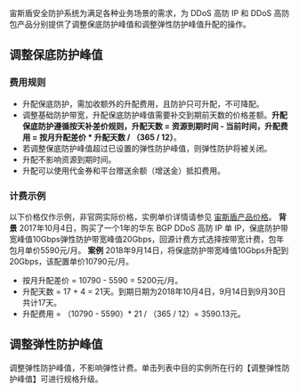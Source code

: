 宙斯盾安全防护系统为满足各种业务场景的需求，为 DDoS 高防 IP 和 DDoS 高防包产品分别提供了调整保底防护峰值和调整弹性防护峰值升配的操作。
## 调整保底防护峰值
### 费用规则
- 升配保底防护，需加收额外的升配费用，且防护只可升配，不可降配。
- 调整基础防护带宽，升配保底防护峰值需要补交到期前天数的价格差额。**升配保底防护遵循按天补差价规则，升配天数 = 资源到期时间 - 当前时间，升配费用 = 按月升配差价 * 升配天数 / （365 / 12）**。
- 若调整保底防护峰值超过已设置的弹性防护峰值，则弹性防护将被关闭。
- 升配不影响资源到期时间。
- 升配可以使用代金券和平台赠送余额（增送金）抵扣费用。

### 计费示例
以下价格仅作示例，非官网实际价格，实例单价详情请参见 [宙斯盾产品价格](https://cloud.tencent.com/document/product/685)。
 **背景**
2017年10月4日，购买了一个1年的华东 BGP DDoS 高防 IP 单 IP，保底防护带宽峰值10Gbps弹性防护带宽峰值20Gbps，回源计费方式选择按带宽计费，包年包月单价5590元/月。
**案例**
2018年9月14日，将保底防护带宽峰值10Gbps升配到20Gbps，该配置单价10790元/月。
- 按月升配差价 = 10790 - 5590 = 5200元/月。
- 升配天数 = 17 + 4 = 21天。到期日期为2018年10月4日，9月14日到9月30日共计17天。
- 升配费用 = （10790 - 5590）\* 21 / （365 / 12）= 3590.13元。

## 调整弹性防护峰值
调整弹性防护峰值，不影响弹性计费。单击列表中目的实例所在行的【调整弹性防护峰值】可进行规格升级。
 
